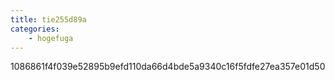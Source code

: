 ```yaml
---
title: tie255d89a
categories:
    - hogefuga
---
```

1086861f4f039e52895b9efd110da66d4bde5a9340c16f5fdfe27ea357e01d50